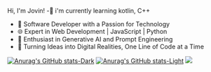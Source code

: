 Hi, I'm Jovin!
-🌱 i'm currently learning kotlin, C++
- 👋 Software Developer with a Passion for Technology
- 🌐 Expert in Web Development | JavaScript | Python
- 🧠 Enthusiast in Generative AI and Prompt Engineering
- 🚀 Turning Ideas into Digital Realities, One Line of Code at a Time

  
[![Anurag's GitHub stats-Dark](https://github-readme-stats.vercel.app/api?username=jovination&show_icons=true&theme=dark#gh-dark-mode-only)](https://github.com/anuraghazra/github-readme-stats#gh-dark-mode-only)
[![Anurag's GitHub stats-Light](https://github-readme-stats.vercel.app/api?username=jovination&show_icons=true&theme=default#gh-light-mode-only)](https://github.com/anuraghazra/github-readme-stats#gh-light-mode-only)
<img src="https://github-readme-stats.vercel.app/api/top-langs/?username=jovination"/>
